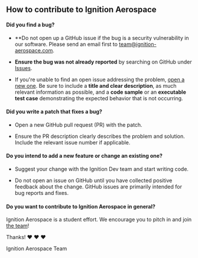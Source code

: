 ## How to contribute to Ignition Aerospace

#### **Did you find a bug?**

* **Do not open up a GitHub issue if the bug is a security vulnerability
  in our software. Please send an email first to [team@ignition-aerospace.com](mailto:team@ignition-aerospace.com).

* **Ensure the bug was not already reported** by searching on GitHub under [Issues](https://github.com/ignition-aerospace/ignition-aerospace.github.io/issues).

* If you're unable to find an open issue addressing the problem, [open a new one](https://github.com/ignition-aerospace/ignition-aerospace.github.io/issues/new). Be sure to include a **title and clear description**, as much relevant information as possible, and a **code sample** or an **executable test case** demonstrating the expected behavior that is not occurring.

#### **Did you write a patch that fixes a bug?**

* Open a new GitHub pull request (PR) with the patch.

* Ensure the PR description clearly describes the problem and solution. Include the relevant issue number if applicable.

#### **Do you intend to add a new feature or change an existing one?**

* Suggest your change with the Ignition Dev team and start writing code.

* Do not open an issue on GitHub until you have collected positive feedback about the change. GitHub issues are primarily intended for bug reports and fixes.

#### **Do you want to contribute to Ignition Aerospace in general?**

Ignition Aerospace is a student effort. We encourage you to pitch in and join [the team](https://ignition-aerospace.com/team/)!

Thanks! :heart: :heart: :heart:

Ignition Aerospace Team
